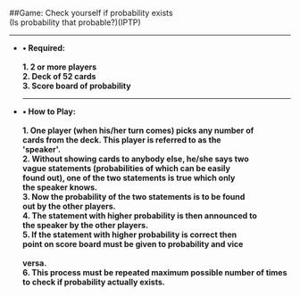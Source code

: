 ##Game: Check yourself if probability
exists <br>
(Is probability that probable?)(IPTP) <br>

--------------------------------------------------

<ul>
<strong><li>• Required: </li><strong><br>
    1. 2 or more players <br>
    2. Deck of 52 cards <br>
    3. Score board of probability <br>

---------------------------------------------------

<strong><li>• How to Play: </li><strong><br>
    1. One player (when his/her turn comes) picks any number of <br>
        cards from the deck. This player is referred to as the <br>
        'speaker'. <br>
    2. Without showing cards to anybody else, he/she says two <br>
        vague statements (probabilities of which can be easily <br>
        found out), one of the two statements is true which only <br>
        the speaker knows. <br>
    3. Now the probability of the two statements is to be found <br>
        out by the other players. <br>
    4. The statement with higher probability is then announced to <br>
        the speaker by the other players. <br>
    5. If the statement with higher probability is correct then <br>        point on score board must be given to probability and vice <br>
    <br>    versa.
<br> 6. This process must be repeated maximum possible number of times <br>to check if probability actually exists.
</ul>